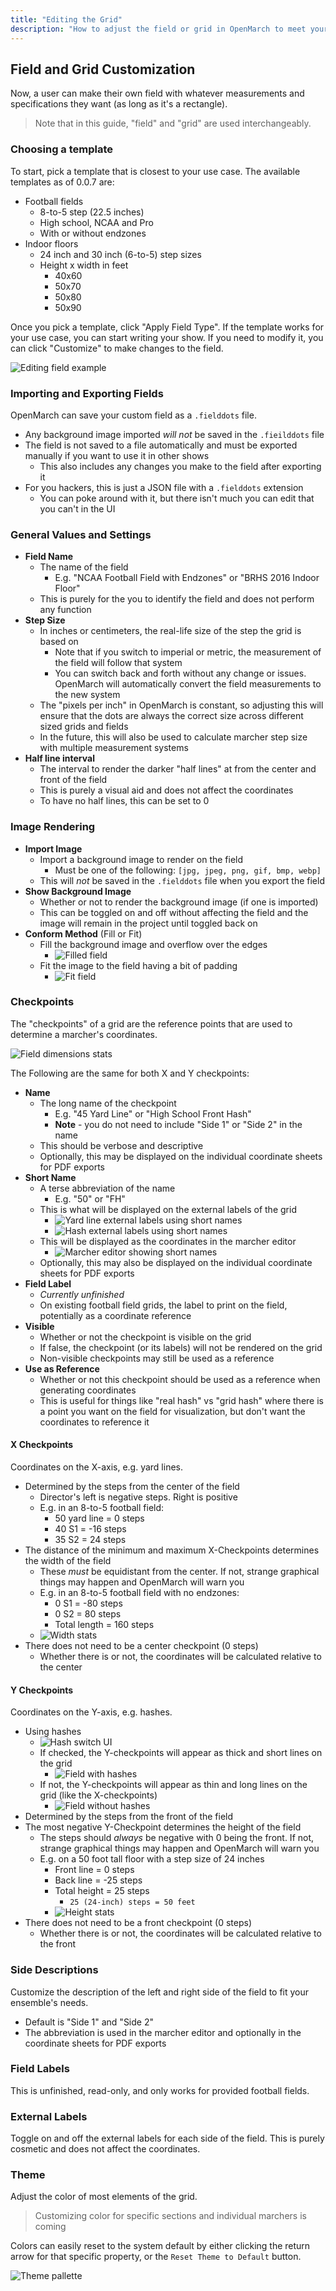 ```yaml
---
title: "Editing the Grid"
description: "How to adjust the field or grid in OpenMarch to meet your ensemble's needs"
---
```


## Field and Grid Customization

Now, a user can make their own field with whatever measurements and specifications they want (as long as it's a rectangle).

> Note that in this guide, "field" and "grid" are used interchangeably.

### Choosing a template

To start, pick a template that is closest to your use case. The available templates as of 0.0.7 are:

- Football fields
  - 8-to-5 step (22.5 inches)
  - High school, NCAA and Pro
  - With or without endzones
- Indoor floors
  - 24 inch and 30 inch (6-to-5) step sizes
  - Height x width in feet
    - 40x60
    - 50x70
    - 50x80
    - 50x90

Once you pick a template, click "Apply Field Type".
If the template works for your use case, you can start writing your show.
If you need to modify it, you can click "Customize" to make changes to the field.

![Editing field example](/docs/guides/field/editing.gif)

### Importing and Exporting Fields

OpenMarch can save your custom field as a `.fielddots` file.

- Any background image imported _will not_ be saved in the `.fieilddots` file
- The field is not saved to a file automatically and must be exported manually if you want to use it in other shows
  - This also includes any changes you make to the field after exporting it
- For you hackers, this is just a JSON file with a `.fielddots` extension
  - You can poke around with it, but there isn't much you can edit that you can't in the UI

### General Values and Settings

- **Field Name**
  - The name of the field
    - E.g. "NCAA Football Field with Endzones" or "BRHS 2016 Indoor Floor"
  - This is purely for the you to identify the field and does not perform any function
- **Step Size**
  - In inches or centimeters, the real-life size of the step the grid is based on
    - Note that if you switch to imperial or metric, the measurement of the field will follow that system
    - You can switch back and forth without any change or issues. OpenMarch will automatically convert the field measurements to the new system
  - The "pixels per inch" in OpenMarch is constant, so adjusting this will ensure that the dots are always the correct size across different sized grids and fields
  - In the future, this will also be used to calculate marcher step size with multiple measurement systems
- **Half line interval**
  - The interval to render the darker "half lines" at from the center and front of the field
  - This is purely a visual aid and does not affect the coordinates
  - To have no half lines, this can be set to 0

### Image Rendering

- **Import Image**
  - Import a background image to render on the field
    - Must be one of the following: `[jpg, jpeg, png, gif, bmp, webp]`
  - This will _not_ be saved in the `.fielddots` file when you export the field
- **Show Background Image**
  - Whether or not to render the background image (if one is imported)
  - This can be toggled on and off without affecting the field and the image will remain in the project until toggled back on
- **Conform Method** (Fill or Fit)
  - Fill the background image and overflow over the edges
    - ![Filled field](/docs/guides/field/image-11.png)
  - Fit the image to the field having a bit of padding
    - ![Fit field](/docs/guides/field/image-10.png)

### Checkpoints

The "checkpoints" of a grid are the reference points that are used to determine a marcher's coordinates.

![Field dimensions stats](/docs/guides/field/image-1.png)

The Following are the same for both X and Y checkpoints:

- **Name**
  - The long name of the checkpoint
    - E.g. "45 Yard Line" or "High School Front Hash"
    - **Note** - you do not need to include "Side 1" or "Side 2" in the name
  - This should be verbose and descriptive
  - Optionally, this may be displayed on the individual coordinate sheets for PDF exports
- **Short Name**
  - A terse abbreviation of the name
    - E.g. "50" or "FH"
  - This is what will be displayed on the external labels of the grid
    - ![Yard line external labels using short names](/docs/guides/field/image-4.png)
    - ![Hash external labels using short names](/docs/guides/field/image-5.png)
  - This will be displayed as the coordinates in the marcher editor
    - ![Marcher editor showing short names](/docs/guides/field/image-6.png)
  - Optionally, this may also be displayed on the individual coordinate sheets for PDF exports
- **Field Label**
  - _Currently unfinished_
  - On existing football field grids, the label to print on the field, potentially as a coordinate reference
- **Visible**
  - Whether or not the checkpoint is visible on the grid
  - If false, the checkpoint (or its labels) will not be rendered on the grid
  - Non-visible checkpoints may still be used as a reference
- **Use as Reference**
  - Whether or not this checkpoint should be used as a reference when generating coordinates
  - This is useful for things like "real hash" vs "grid hash" where there is a point you want on the field for visualization, but don't want the coordinates to reference it

#### X Checkpoints

Coordinates on the X-axis, e.g. yard lines.

- Determined by the steps from the center of the field
  - Director's left is negative steps. Right is positive
  - E.g. in an 8-to-5 football field:
    - 50 yard line = 0 steps
    - 40 S1 = -16 steps
    - 35 S2 = 24 steps
- The distance of the minimum and maximum X-Checkpoints determines the width of the field
  - These _must_ be equidistant from the center. If not, strange graphical things may happen and OpenMarch will warn you
  - E.g. in an 8-to-5 football field with no endzones:
    - 0 S1 = -80 steps
    - 0 S2 = 80 steps
    - Total length = 160 steps
  - ![Width stats](/docs/guides/field/image-3.png)
- There does not need to be a center checkpoint (0 steps)
  - Whether there is or not, the coordinates will be calculated relative to the center

#### Y Checkpoints

Coordinates on the Y-axis, e.g. hashes.

- Using hashes
  - ![Hash switch UI](/docs/guides/field/image-7.png)
  - If checked, the Y-checkpoints will appear as thick and short lines on the grid
    - ![Field with hashes](/docs/guides/field/image-8.png)
  - If not, the Y-checkpoints will appear as thin and long lines on the grid (like the X-checkpoints)
    - ![Field without hashes](/docs/guides/field/image-9.png)
- Determined by the steps from the front of the field
- The most negative Y-Checkpoint determines the height of the field
  - The steps should _always_ be negative with 0 being the front. If not, strange graphical things may happen and OpenMarch will warn you
  - E.g. on a 50 foot tall floor with a step size of 24 inches
    - Front line = 0 steps
    - Back line = -25 steps
    - Total height = 25 steps
      - `25 (24-inch) steps = 50 feet`
    - ![Height stats](/docs/guides/field/image-13.png)
- There does not need to be a front checkpoint (0 steps)
  - Whether there is or not, the coordinates will be calculated relative to the front

### Side Descriptions

Customize the description of the left and right side of the field to fit your ensemble's needs.

- Default is "Side 1" and "Side 2"
- The abbreviation is used in the marcher editor and optionally in the coordinate sheets for PDF exports

### Field Labels

This is unfinished, read-only, and only works for provided football fields.

### External Labels

Toggle on and off the external labels for each side of the field.
This is purely cosmetic and does not affect the coordinates.

### Theme

Adjust the color of most elements of the grid.

> Customizing color for specific sections and individual marchers is coming

Colors can easily reset to the system default by either clicking the return arrow for that specific property, or the `Reset Theme to Default` button.

![Theme pallette](/docs/guides/field/image-12.png)
